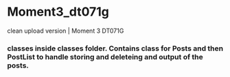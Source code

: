 
# Moment3_dt071g
clean upload version | Moment 3 DT071G

### classes inside classes folder. Contains class for Posts and then PostList to handle storing and deleteing and output of the posts.

